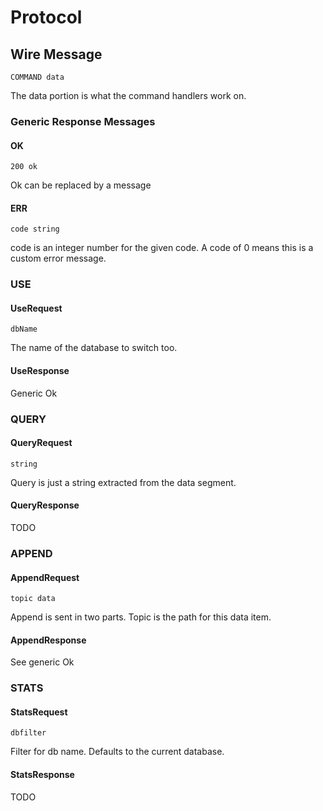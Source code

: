 # Protocol

## Wire Message

```
COMMAND data
```

The data portion is what the command handlers work on.

### Generic Response Messages

#### OK
```
200 ok
```
Ok can be replaced by a message

#### ERR
```
code string
```
code is an integer number for the given code. A code of 0 means this is a custom error message.

### USE
#### UseRequest
```
dbName
```
The name of the database to switch too.

#### UseResponse
Generic Ok

### QUERY
#### QueryRequest
```
string
```
Query is just a string extracted from the data segment.

#### QueryResponse
TODO

### APPEND
#### AppendRequest
```
topic data
```
Append is sent in two parts. Topic is the path for this data item.

#### AppendResponse 
See generic Ok

### STATS
#### StatsRequest
```
dbfilter
```
Filter for db name. Defaults to the current database.

#### StatsResponse
TODO
